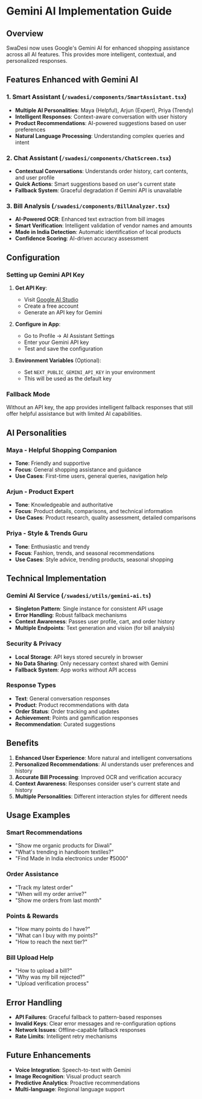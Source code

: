 # Gemini AI Implementation Guide

## Overview
SwaDesi now uses Google's Gemini AI for enhanced shopping assistance across all AI features. This provides more intelligent, contextual, and personalized responses.

## Features Enhanced with Gemini AI

### 1. Smart Assistant (`/swadesi/components/SmartAssistant.tsx`)
- **Multiple AI Personalities**: Maya (Helpful), Arjun (Expert), Priya (Trendy)
- **Intelligent Responses**: Context-aware conversation with user history
- **Product Recommendations**: AI-powered suggestions based on user preferences
- **Natural Language Processing**: Understanding complex queries and intent

### 2. Chat Assistant (`/swadesi/components/ChatScreen.tsx`)
- **Contextual Conversations**: Understands order history, cart contents, and user profile
- **Quick Actions**: Smart suggestions based on user's current state
- **Fallback System**: Graceful degradation if Gemini API is unavailable

### 3. Bill Analysis (`/swadesi/components/BillAnalyzer.tsx`)
- **AI-Powered OCR**: Enhanced text extraction from bill images
- **Smart Verification**: Intelligent validation of vendor names and amounts
- **Made in India Detection**: Automatic identification of local products
- **Confidence Scoring**: AI-driven accuracy assessment

## Configuration

### Setting up Gemini API Key

1. **Get API Key**:
   - Visit [Google AI Studio](https://ai.google.dev/)
   - Create a free account
   - Generate an API key for Gemini

2. **Configure in App**:
   - Go to Profile → AI Assistant Settings
   - Enter your Gemini API key
   - Test and save the configuration

3. **Environment Variables** (Optional):
   - Set `NEXT_PUBLIC_GEMINI_API_KEY` in your environment
   - This will be used as the default key

### Fallback Mode
Without an API key, the app provides intelligent fallback responses that still offer helpful assistance but with limited AI capabilities.

## AI Personalities

### Maya - Helpful Shopping Companion
- **Tone**: Friendly and supportive
- **Focus**: General shopping assistance and guidance
- **Use Cases**: First-time users, general queries, navigation help

### Arjun - Product Expert
- **Tone**: Knowledgeable and authoritative
- **Focus**: Product details, comparisons, and technical information
- **Use Cases**: Product research, quality assessment, detailed comparisons

### Priya - Style & Trends Guru
- **Tone**: Enthusiastic and trendy
- **Focus**: Fashion, trends, and seasonal recommendations
- **Use Cases**: Style advice, trending products, seasonal shopping

## Technical Implementation

### Gemini AI Service (`/swadesi/utils/gemini-ai.ts`)
- **Singleton Pattern**: Single instance for consistent API usage
- **Error Handling**: Robust fallback mechanisms
- **Context Awareness**: Passes user profile, cart, and order history
- **Multiple Endpoints**: Text generation and vision (for bill analysis)

### Security & Privacy
- **Local Storage**: API keys stored securely in browser
- **No Data Sharing**: Only necessary context shared with Gemini
- **Fallback System**: App works without API access

### Response Types
- **Text**: General conversation responses
- **Product**: Product recommendations with data
- **Order Status**: Order tracking and updates
- **Achievement**: Points and gamification responses
- **Recommendation**: Curated suggestions

## Benefits

1. **Enhanced User Experience**: More natural and intelligent conversations
2. **Personalized Recommendations**: AI understands user preferences and history
3. **Accurate Bill Processing**: Improved OCR and verification accuracy
4. **Context Awareness**: Responses consider user's current state and history
5. **Multiple Personalities**: Different interaction styles for different needs

## Usage Examples

### Smart Recommendations
- "Show me organic products for Diwali"
- "What's trending in handloom textiles?"
- "Find Made in India electronics under ₹5000"

### Order Assistance
- "Track my latest order"
- "When will my order arrive?"
- "Show me orders from last month"

### Points & Rewards
- "How many points do I have?"
- "What can I buy with my points?"
- "How to reach the next tier?"

### Bill Upload Help
- "How to upload a bill?"
- "Why was my bill rejected?"
- "Upload verification process"

## Error Handling
- **API Failures**: Graceful fallback to pattern-based responses
- **Invalid Keys**: Clear error messages and re-configuration options
- **Network Issues**: Offline-capable fallback responses
- **Rate Limits**: Intelligent retry mechanisms

## Future Enhancements
- **Voice Integration**: Speech-to-text with Gemini
- **Image Recognition**: Visual product search
- **Predictive Analytics**: Proactive recommendations
- **Multi-language**: Regional language support
